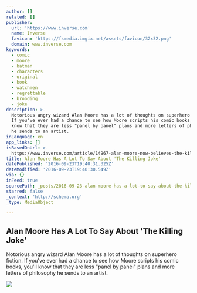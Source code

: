 ```yaml
---
author: []
related: []
publisher:
  url: 'https://www.inverse.com'
  name: Inverse
  favicon: 'https://fsmedia.imgix.net/assets/favicon/32x32.png'
  domain: www.inverse.com
keywords:
  - comic
  - moore
  - batman
  - characters
  - original
  - book
  - watchmen
  - regrettable
  - brooding
  - joke
description: >-
  Notorious angry wizard Alan Moore has a lot of thoughts on superhero fiction.
  If you've ever had a chance to see how Moore scripts his comic books, you'll
  know that they are less "panel by panel" plans and more letters of philosophy
  he sends to an artist.
inLanguage: en
app_links: []
isBasedOnUrl: >-
  https://www.inverse.com/article/14967-alan-moore-now-believes-the-killing-joke-was-melodramatic-not-interesting
title: Alan Moore Has A Lot To Say About 'The Killing Joke'
datePublished: '2016-09-23T19:40:31.325Z'
dateModified: '2016-09-23T19:40:30.549Z'
via: {}
inFeed: true
sourcePath: _posts/2016-09-23-alan-moore-has-a-lot-to-say-about-the-killing-joke.md
starred: false
_context: 'http://schema.org'
_type: MediaObject

---
```

<article style=""><h1>Alan Moore Has A Lot To Say About 'The Killing Joke'</h1><p>Notorious angry wizard Alan Moore has a lot of thoughts on superhero fiction. If you've ever had a chance to see how Moore scripts his comic books, you'll know that they are less "panel by panel" plans and more letters of philosophy he sends to an artist.</p><img src="https://fsmedia.imgix.net/cf/f0/ba/50/3cb0/47d8/869b/ff6a09ae8991/no-laughing-matter-the-brutal-and-barbaric-story-of-the-killing-joke-could-make-this-th-893933jpg.jpeg?rect=0,0,1600,800&amp;w=1200&amp;fm=png&amp;q=75" /></article>